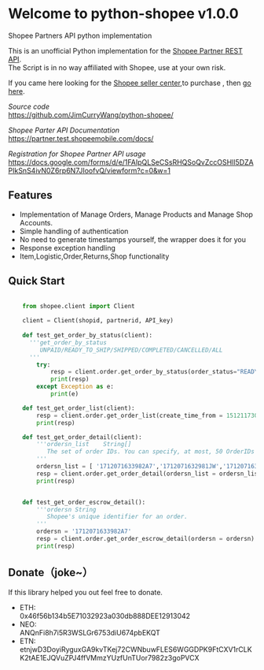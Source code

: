 Welcome to python-shopee v1.0.0
================================
Shopee Partners API python implementation 

This is an unofficial Python implementation for the [Shopee Partner REST API](https://partner.test.shopeemobile.com/docs/).  
The Script is in no way affiliated with Shopee, use at your own risk.

If you came here looking for the [Shopee seller center](https://seller.shopee.tw/),to purchase , then [go here](https://shopee.tw/).

_Source code_  
    https://github.com/JimCurryWang/python-shopee/

_Shopee Parter API Documentation_  
    https://partner.test.shopeemobile.com/docs/
    
_Registration for Shopee Partner API usage_  
    https://docs.google.com/forms/d/e/1FAIpQLSeCSsRHQSoQvZccOSHIl5DZAPIkSnS4ivN0Z6rp6N7JIoofvQ/viewform?c=0&w=1
    
    
Features
--------

- Implementation of Manage Orders, Manage Products and Manage Shop Accounts.  
- Simple handling of authentication  
- No need to generate timestamps yourself, the wrapper does it for you  
- Response exception handling  
- Item,Logistic,Order,Returns,Shop functionality  


Quick Start
-----------

```python

    from shopee.client import Client
    
    client = Client(shopid, partnerid, API_key)
    
    def test_get_order_by_status(client):
      '''get_order_by_status  
         UNPAID/READY_TO_SHIP/SHIPPED/COMPLETED/CANCELLED/ALL
      '''
        try:
            resp = client.order.get_order_by_status(order_status="READY_TO_SHIP")
            print(resp)
        except Exception as e:
            print(e)

    def test_get_order_list(client):
        resp = client.order.get_order_list(create_time_from = 1512117303, create_time_to=1512635703)
        print(resp)

    def test_get_order_detail(client):
        '''ordersn_list    String[]    
           The set of order IDs. You can specify, at most, 50 OrderIDs in this call.
        '''
        ordersn_list = [ '1712071633982A7','1712071632981JW','171207163097YCJ']
        resp = client.order.get_order_detail(ordersn_list = ordersn_list )
        print(resp)


    def test_get_order_escrow_detail():
        '''ordersn String  
           Shopee's unique identifier for an order.
        '''
        ordersn = '1712071633982A7'
        resp = client.order.get_order_escrow_detail(ordersn = ordersn)
        print(resp)

```








Donate（joke~）
------

If this library helped you out feel free to donate.

- ETH:  
  0x46f56b134b5E71032923a030db888DEE12913042  
- NEO:  
  ANQnFi8h7i5R3WSLGr6753diU674pbEKQT  
- ETN:  
  etnjwD3DoyiRyguxGA9kvTKej72CWNbuwFLES6WGGDPK9FtCXV1rCLKK2tAE1EJQVuZPJ4ffVMmzYUzfUnTUor7982z3goPVCX  
